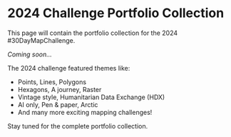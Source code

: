 # 2024 Challenge Portfolio Collection

This page will contain the portfolio collection for the 2024 #30DayMapChallenge.

*Coming soon...*

The 2024 challenge featured themes like:
- Points, Lines, Polygons
- Hexagons, A journey, Raster
- Vintage style, Humanitarian Data Exchange (HDX)
- AI only, Pen & paper, Arctic
- And many more exciting mapping challenges!

Stay tuned for the complete portfolio collection. 